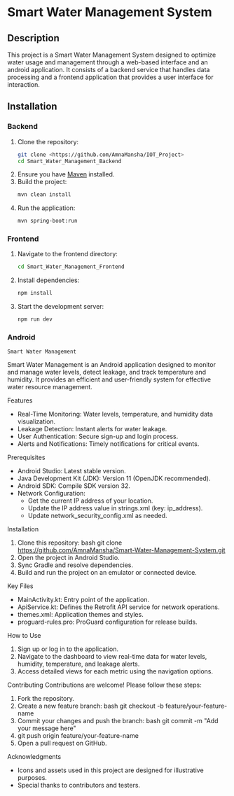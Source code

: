 # Smart Water Management System

## Description
This project is a Smart Water Management System designed to optimize water usage and management through a web-based interface and an android application. It consists of a backend service that handles data processing and a frontend application that provides a user interface for interaction.

## Installation
### Backend
1. Clone the repository:
   ```bash
   git clone <https://github.com/AmnaMansha/IOT_Project>
   cd Smart_Water_Management_Backend
   ```
2. Ensure you have [Maven](https://maven.apache.org/download.cgi) installed.
3. Build the project:
   ```bash
   mvn clean install
   ```
4. Run the application:
   ```bash
   mvn spring-boot:run
   ```

### Frontend
1. Navigate to the frontend directory:
   ```bash
   cd Smart_Water_Management_Frontend
   ```
2. Install dependencies:
   ```bash
   npm install
   ```
3. Start the development server:
   ```bash
   npm run dev

### Android  
    Smart Water Management
Smart Water Management is an Android application designed to monitor and manage water levels, detect leakage, and track temperature and humidity. It provides an efficient and user-friendly system for effective water resource management.  

Features
* Real-Time Monitoring: Water levels, temperature, and humidity data visualization.
* Leakage Detection: Instant alerts for water leakage.
* User Authentication: Secure sign-up and login process.
* Alerts and Notifications: Timely notifications for critical events.

Prerequisites
* Android Studio: Latest stable version.
* Java Development Kit (JDK): Version 11 (OpenJDK recommended).
* Android SDK: Compile SDK version 32.
* Network Configuration:
    * Get the current IP address of your location.
    * Update the IP address value in strings.xml (key: ip_address).
    * Update network_security_config.xml as needed.

Installation
1. Clone this repository: bash git clone https://github.com/AmnaMansha/Smart-Water-Management-System.git
2. Open the project in Android Studio.
3. Sync Gradle and resolve dependencies.
4. Build and run the project on an emulator or connected device.

Key Files
* MainActivity.kt: Entry point of the application.
* ApiService.kt: Defines the Retrofit API service for network operations.
* themes.xml: Application themes and styles.
* proguard-rules.pro: ProGuard configuration for release builds.

How to Use
1. Sign up or log in to the application.
2. Navigate to the dashboard to view real-time data for water levels, humidity, temperature, and leakage alerts.
3. Access detailed views for each metric using the navigation options.

Contributing
Contributions are welcome! Please follow these steps:
1. Fork the repository.
2. Create a new feature branch: bash git checkout -b feature/your-feature-name
3. Commit your changes and push the branch: bash git commit -m "Add your message here"
4. git push origin feature/your-feature-name
5. Open a pull request on GitHub.

Acknowledgments
* Icons and assets used in this project are designed for illustrative purposes.
* Special thanks to contributors and testers.

